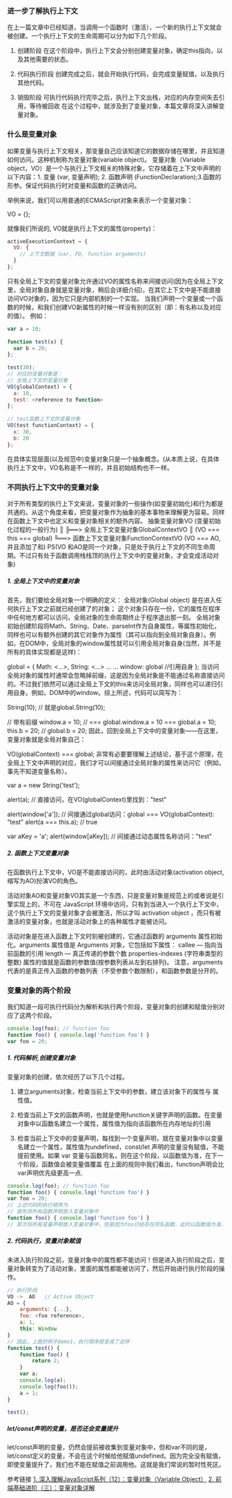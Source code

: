 ### 进一步了解执行上下文
在上一篇文章中已经知道，当调用一个函数时（激活），一个新的执行上下文就会被创建。一个执行上下文的生命周期可以分为如下几个阶段。
1. 创建阶段
在这个阶段中，执行上下文会分别创建变量对象，确定this指向，以及其他需要的状态。

2. 代码执行阶段
创建完成之后，就会开始执行代码，会完成变量赋值，以及执行其他代码。

3. 销毁阶段
可执行代码执行完毕之后，执行上下文出栈，对应的内存空间失去引用，等待被回收
在这个过程中，就涉及到了变量对象，本篇文章将深入讲解变量对象。

### 什么是变量对象
如果变量与执行上下文相关，那变量自己应该知道它的数据存储在哪里，并且知道如何访问。这种机制称为变量对象(variable object)。
变量对象（Variable object，VO）是一个与执行上下文相关的特殊对象，它存储着在上下文中声明的以下内容：1. 变量 (var, 变量声明); 2. 函数声明 (FunctionDeclaration);3.函数的形参。保证代码执行时对变量和函数的正确访问。

举例来说，我们可以用普通的ECMAScript对象来表示一个变量对象：

VO = {};

就像我们所说的, VO就是执行上下文的属性(property)：
```javascript
activeExecutionContext = {
  VO: {
    // 上下文数据（var, FD, function arguments)
  }
};
```
只有全局上下文的变量对象允许通过VO的属性名称来间接访问(因为在全局上下文里，全局对象自身就是变量对象，稍后会详细介绍)，在其它上下文中是不能直接访问VO对象的，因为它只是内部机制的一个实现。
当我们声明一个变量或一个函数的时候，和我们创建VO新属性的时候一样没有别的区别（即：有名称以及对应的值）。
例如：
```javascript
var a = 10;
 
function test(x) {
  var b = 20;
};
 
test(30);
// 对应的变量对象是：
// 全局上下文的变量对象
VO(globalContext) = {
  a: 10,
  test: <reference to function>
};
 
// test函数上下文的变量对象
VO(test functionContext) = {
  x: 30,
  b: 20
};
```
在具体实现层面(以及规范中)变量对象只是一个抽象概念。(从本质上说，在具体执行上下文中，VO名称是不一样的，并且初始结构也不一样。

### 不同执行上下文中的变量对象
对于所有类型的执行上下文来说，变量对象的一些操作(如变量初始化)和行为都是共通的。从这个角度来看，把变量对象作为抽象的基本事物来理解更为容易。同样在函数上下文中也定义和变量对象相关的额外内容。
抽象变量对象VO (变量初始化过程的一般行为)
  ║
  ╠══> 全局上下文变量对象GlobalContextVO
  ║    (VO === this === global)
  ╚══> 函数上下文变量对象FunctionContextVO
       (VO === AO, 并且添加了<arguments>和<formal parameters>)
PS(VO 和AO是同一个对象，只是处于执行上下文的不同生命周期。不过只有处于函数调用栈栈顶的执行上下文中的变量对象，才会变成活动对象)

##### 1. 全局上下文中的变量对象
首先，我们要给全局对象一个明确的定义：
全局对象(Global object) 是在进入任何执行上下文之前就已经创建了的对象；
这个对象只存在一份，它的属性在程序中任何地方都可以访问，全局对象的生命周期终止于程序退出那一刻。
全局对象初始创建阶段将Math、String、Date、parseInt作为自身属性，等属性初始化，同样也可以有额外创建的其它对象作为属性（其可以指向到全局对象自身）。例如，在DOM中，全局对象的window属性就可以引用全局对象自身(当然，并不是所有的具体实现都是这样)：

global = {
  Math: <...>,
  String: <...>
  ...
  ...
  window: global //引用自身
};
当访问全局对象的属性时通常会忽略掉前缀，这是因为全局对象是不能通过名称直接访问的。不过我们依然可以通过全局上下文的this来访问全局对象，同样也可以递归引用自身。例如，DOM中的window。综上所述，代码可以简写为：

String(10); // 就是global.String(10);
 
// 带有前缀
window.a = 10; // === global.window.a = 10 === global.a = 10;
this.b = 20; // global.b = 20;
因此，回到全局上下文中的变量对象——在这里，变量对象就是全局对象自己：

VO(globalContext) === global;
非常有必要要理解上述结论，基于这个原理，在全局上下文中声明的对应，我们才可以间接通过全局对象的属性来访问它（例如，事先不知道变量名称）。

var a = new String('test');
 
alert(a); // 直接访问，在VO(globalContext)里找到："test"
 
alert(window['a']); // 间接通过global访问：global === VO(globalContext): "test"
alert(a === this.a); // true
 
var aKey = 'a';
alert(window[aKey]); // 间接通过动态属性名称访问："test"


##### 2. 函数上下文变量对象
在函数执行上下文中，VO是不能直接访问的，此时由活动对象(activation object,缩写为AO)扮演VO的角色。

活动对象AO和变量对象VO其实是一个东西，只是变量对象是规范上的或者说是引擎实现上的，不可在 JavaScript 环境中访问，只有到当进入一个执行上下文中，这个执行上下文的变量对象才会被激活，所以才叫 activation object ，而只有被激活的变量对象，也就是活动对象上的各种属性才能被访问。

活动对象是在进入函数上下文时刻被创建的，它通过函数的 arguments 属性初始化。arguments 属性值是 Arguments 对象，它包括如下属性：
callee — 指向当前函数的引用
length — 真正传递的参数个数
properties-indexes (字符串类型的整数) 属性的值就是函数的参数值(按参数列表从左到右排列)。
注意，arguments 代表的是真正传入函数的参数列表（不受参数个数限制），和函数参数是分开的。

### 变量对象的两个阶段
我们知道一段可执行代码分为解析和执行两个阶段，变量对象的创建和赋值分别对应了这两个阶段。
```javascript
console.log(foo); // function foo
function foo() { console.log('function foo') }
var foo = 20;
```
##### 1. 代码解析,创建变量对象

变量对象的创建，依次经历了以下几个过程。
1. 建立arguments对象，检查当前上下文中的参数，建立该对象下的属性与
属性值。

2. 检查当前上下文的函数声明，也就是使用function关键字声明的函数。在变量对象中以函数名建立一个属性，属性值为指向该函数所在内存地址的引用

3. 检查当前上下文中的变量声明，每找到一个变量声明，就在变量对象中以变量名建立一个属性，属性值为undefined，const/let 声明的变量没有赋值，不能提前使用。如果 var 变量与函数同名，则在这个阶段，以函数值为准，在下一个阶段，函数值会被变量值覆盖
在上面的规则中我们看出，function声明会比var声明优先级更高一点.
```javascript
console.log(foo); // function foo
function foo() { console.log('function foo') }
var foo = 20;
// 上述代码的执行顺序为
// 首先将所有函数声明放入变量对象中
function foo() { console.log('function foo') }
// 其次将所有变量声明放入变量对象中，但是因为foo已经存在同名函数，此时以函数值为准，而不会被undefined覆盖
```
##### 2. 代码执行，变量对象赋值
未进入执行阶段之前，变量对象中的属性都不能访问！但是进入执行阶段之后，变量对象转变为了活动对象，里面的属性都能被访问了，然后开始进行执行阶段的操作。
```javascript
// 执行阶段
VO ->  AO   // Active Object
AO = {
    arguments: {...},
    foo: <foo reference>,
    a: 1,
    this: Window
}
// 因此，上面的例子demo1，执行顺序就变成了这样
function test() {
    function foo() {
        return 2;
    }
    var a;
    console.log(a);
    console.log(foo());
    a = 1;
}

test();

```

##### let/const声明的变量，是否还会变量提升
let/const声明的变量，仍然会提前被收集到变量对象中，但和var不同的是，let/const定义的变量，不会在这个时候给他赋值undefined。因为完全没有赋值，即使变量提升了，我们也不能在赋值之前调用他。这就是我们常说的暂时性死区。

参考链接
[1. 深入理解JavaScript系列（12）：变量对象（Variable Object）](https://www.cnblogs.com/TomXu/archive/2012/01/16/2309728.html)
[2. 前端基础进阶（三）：变量对象详解](https://www.jianshu.com/p/330b1505e41d)